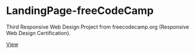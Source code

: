 # LandingPage-freeCodeCamp
Third Responsive Web Design Project from freecodecamp.org (Responsive Web Design Certification).

[View](https://isaacsosadj.github.io/LandingPage-freeCodeCamp/)
